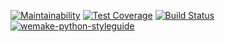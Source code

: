 [![Maintainability](https://api.codeclimate.com/v1/badges/c0e27fb6550776056cf5/maintainability)](https://codeclimate.com/github/yerkebulanali/python-project-lvl2/maintainability)
[![Test Coverage](https://api.codeclimate.com/v1/badges/c0e27fb6550776056cf5/test_coverage)](https://codeclimate.com/github/yerkebulanali/python-project-lvl2/test_coverage)
[![Build Status](https://travis-ci.com/yerkebulanali/python-project-lvl1.svg?branch=master)](https://travis-ci.com/yerkebulanali/python-project-lvl2)
[![wemake-python-styleguide](https://img.shields.io/badge/style-wemake-000000.svg)](https://github.com/wemake-services/wemake-python-styleguide)

